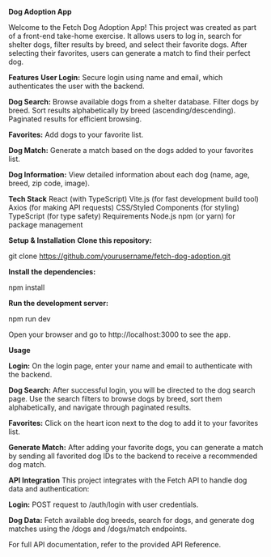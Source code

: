 **Dog Adoption App**

Welcome to the Fetch Dog Adoption App! This project was created as part of a front-end take-home exercise. It allows users to log in, search for shelter dogs, filter results by breed, and select their favorite dogs. After selecting their favorites, users can generate a match to find their perfect dog.

**Features**
**User Login:** Secure login using name and email, which authenticates the user with the backend.

**Dog Search:** Browse available dogs from a shelter database.
Filter dogs by breed.
Sort results alphabetically by breed (ascending/descending).
Paginated results for efficient browsing.

**Favorites:** Add dogs to your favorite list.

**Dog Match:** Generate a match based on the dogs added to your favorites list.

**Dog Information:** View detailed information about each dog (name, age, breed, zip code, image).

**Tech Stack**
React (with TypeScript)
Vite.js (for fast development build tool)
Axios (for making API requests)
CSS/Styled Components (for styling)
TypeScript (for type safety)
Requirements
Node.js
npm (or yarn) for package management

**Setup & Installation**
**Clone this repository:**

git clone https://github.com/yourusername/fetch-dog-adoption.git

**Install the dependencies:**

npm install

**Run the development server:**

npm run dev

Open your browser and go to http://localhost:3000 to see the app.

**Usage**

**Login:** On the login page, enter your name and email to authenticate with the backend.

**Dog Search:** After successful login, you will be directed to the dog search page. Use the search filters to browse dogs by breed, sort them alphabetically, and navigate through paginated results.

**Favorites:** Click on the heart icon next to the dog to add it to your favorites list.

**Generate Match:** After adding your favorite dogs, you can generate a match by sending all favorited dog IDs to the backend to receive a recommended dog match.


**API Integration**
This project integrates with the Fetch API to handle dog data and authentication:

**Login:** POST request to /auth/login with user credentials.

**Dog Data:** Fetch available dog breeds, search for dogs, and generate dog matches using the /dogs and /dogs/match endpoints.

For full API documentation, refer to the provided API Reference.
